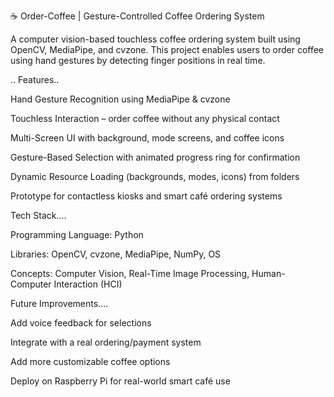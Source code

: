 ☕ Order-Coffee | Gesture-Controlled Coffee Ordering System

A computer vision-based touchless coffee ordering system built using OpenCV, MediaPipe, and cvzone.
This project enables users to order coffee using hand gestures by detecting finger positions in real time.

.. Features..

Hand Gesture Recognition using MediaPipe & cvzone

Touchless Interaction – order coffee without any physical contact

Multi-Screen UI with background, mode screens, and coffee icons

Gesture-Based Selection with animated progress ring for confirmation

Dynamic Resource Loading (backgrounds, modes, icons) from folders

Prototype for contactless kiosks and smart café ordering systems

 Tech Stack....

Programming Language: Python

Libraries: OpenCV, cvzone, MediaPipe, NumPy, OS

Concepts: Computer Vision, Real-Time Image Processing, Human-Computer Interaction (HCI)

Future Improvements....

Add voice feedback for selections

Integrate with a real ordering/payment system

Add more customizable coffee options

Deploy on Raspberry Pi for real-world smart café use
